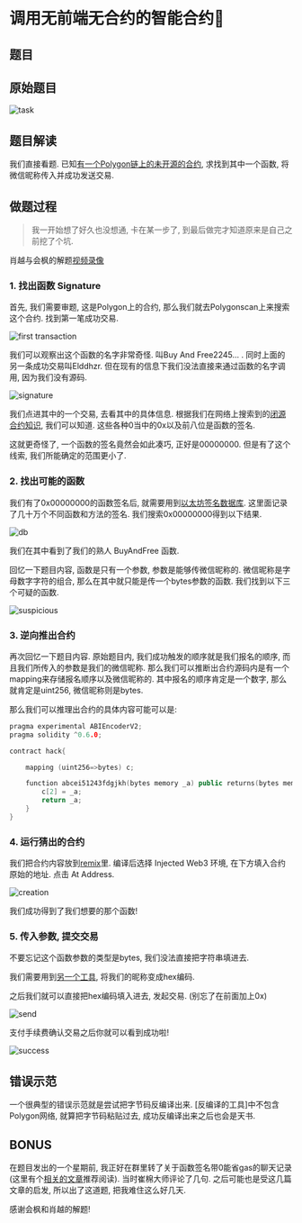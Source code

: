 # 调用无前端无合约的智能合约🔬

## 题目

## 原始题目

![task](/img/hack-call/task.png)

## 题目解读

我们直接看题. 已知[有一个Polygon链上的未开源的合约](https://polygonscan.com/address/0xc1fae1924303CC7a816919B7A3935Cda8Bf8eF3d), 求找到其中一个函数, 将微信昵称传入并成功发送交易.

## 做题过程

> 我一开始想了好久也没想通, 卡在某一步了, 到最后做完才知道原来是自己之前挖了个坑.

肖越与会枫的解题[视频录像](https://meeting.tencent.com/v2/cloud-record/share?id=3634fff0-337f-4b60-8ca4-4277f3dc2513&from=3)

### 1. 找出函数 Signature

首先, 我们需要审题, 这是Polygon上的合约, 那么我们就去Polygonscan上来搜索这个合约. 找到第一笔成功交易.

![first transaction](/img/hack-call/first.png)

我们可以观察出这个函数的名字非常奇怪. 叫Buy And Free2245... . 同时上面的另一条成功交易叫Elddhzr. 但在现有的信息下我们没法直接来通过函数的名字调用, 因为我们没有源码.

![signature](/img/hack-call/signature.png)

我们点进其中的一个交易, 去看其中的具体信息. 根据我们在网络上搜索到的[闭源合约知识](https://www.anquanke.com/post/id/189145), 我们可以知道. 这些各种0当中的0x以及前八位是函数的签名.

这就更奇怪了, 一个函数的签名竟然会如此凑巧, 正好是00000000. 但是有了这个线索, 我们所能确定的范围更小了.

### 2. 找出可能的函数

我们有了0x00000000的函数签名后, 就需要用到[以太坊签名数据库](https://www.4byte.directory). 这里面记录了几十万个不同函数和方法的签名. 我们搜索0x00000000得到以下结果.

![db](/img/hack-call/db.png)

我们在其中看到了我们的熟人 BuyAndFree 函数.

回忆一下题目内容, 函数是只有一个参数, 参数是能够传微信昵称的. 微信昵称是字母数字字符的组合, 那么在其中就只能是传一个bytes参数的函数. 我们找到以下三个可疑的函数.

![suspicious](/img/hack-call/sus.png)

### 3. 逆向推出合约

再次回忆一下题目内容. 原始题目内, 我们成功触发的顺序就是我们报名的顺序, 而且我们所传入的参数是我们的微信昵称. 那么我们可以推断出合约源码内是有一个mapping来存储报名顺序以及微信昵称的. 其中报名的顺序肯定是一个数字, 那么就肯定是uint256, 微信昵称则是bytes.

那么我们可以推理出合约的具体内容可能可以是:

```cpp
pragma experimental ABIEncoderV2;
pragma solidity ^0.6.0;

contract hack{

    mapping (uint256=>bytes) c;

    function abcei51243fdgjkh(bytes memory _a) public returns(bytes memory){
        c[2] = _a;
        return _a;
    }
}
```

### 4. 运行猜出的合约

我们把合约内容放到[remix](https://remix.ethereum.org/)里. 编译后选择 Injected Web3 环境, 在下方填入合约原始的地址. 点击 At Address.

![creation](/img/hack-call/creation.png)

我们成功得到了我们想要的那个函数!

### 5. 传入参数, 提交交易

不要忘记这个函数参数的类型是bytes, 我们没法直接把字符串填进去.

我们需要用到[另一个工具](http://www.hiencode.com/hex.html), 将我们的昵称变成hex编码.

之后我们就可以直接把hex编码填入进去, 发起交易. (别忘了在前面加上0x)

![send](/img/hack-call/send.png)

支付手续费确认交易之后你就可以看到成功啦!

![success](/img/hack-call/success.png)

## 错误示范

一个很典型的错误示范就是尝试把字节码反编译出来. [反编译的工具]中不包含Polygon网络, 就算把字节码粘贴过去, 成功反编译出来之后也会是天书.

## BONUS

在题目发出的一个星期前, 我正好在群里转了关于函数签名带0能省gas的聊天记录 (这里有个[相关的文章](https://medium.com/coinmonks/on-efficient-ethereum-addresses-3fef0596e263)推荐阅读). 当时崔棉大师评论了几句. 之后可能也是受这几篇文章的启发, 所以出了这道题, 把我难住这么好几天.

感谢会枫和肖越的解题!
